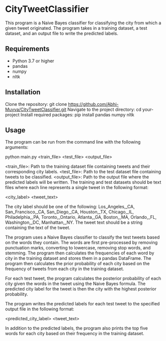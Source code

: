 # CityTweetClassifier
This program is a Naive Bayes classifier for classifying the city from which a given tweet originated. The program takes in a training dataset, a test dataset, and an output file to write the predicted labels.

## Requirements
* Python 3.7 or higher
* pandas
* numpy
* nltk

## Installation
Clone the repository: git clone https://github.com/Abhi-Muvva/CityTweetClassifier.git
Navigate to the project directory: cd your-project
Install required packages: pip install pandas numpy nltk

## Usage
The program can be run from the command line with the following arguments:

python main.py <train_file> <test_file> <output_file>

<train_file>: Path to the training dataset file containing tweets and their corresponding city labels.
<test_file>: Path to the test dataset file containing tweets to be classified.
<output_file>: Path to the output file where the predicted labels will be written.
The training and test datasets should be text files where each line represents a single tweet in the following format:

<city_label> <tweet_text>

The city label should be one of the following: Los_Angeles,_CA, San_Francisco,_CA, San_Diego,_CA, Houston,_TX, Chicago,_IL, Philadelphia,_PA, Toronto,_Ontario, Atlanta,_GA, Boston,_MA, Orlando,_FL, Washington,_DC, Manhattan,_NY. The tweet text should be a string containing the text of the tweet.

The program uses a Naive Bayes classifier to classify the test tweets based on the words they contain. The words are first pre-processed by removing punctuation marks, converting to lowercase, removing stop words, and stemming. The program then calculates the frequencies of each word by city in the training dataset and stores them in a pandas DataFrame. The program then calculates the prior probability of each city based on the frequency of tweets from each city in the training dataset.

For each test tweet, the program calculates the posterior probability of each city given the words in the tweet using the Naive Bayes formula. The predicted city label for the tweet is then the city with the highest posterior probability.

The program writes the predicted labels for each test tweet to the specified output file in the following format:

<predicted_city_label> <tweet_text>

In addition to the predicted labels, the program also prints the top five words for each city based on their frequency in the training dataset.
